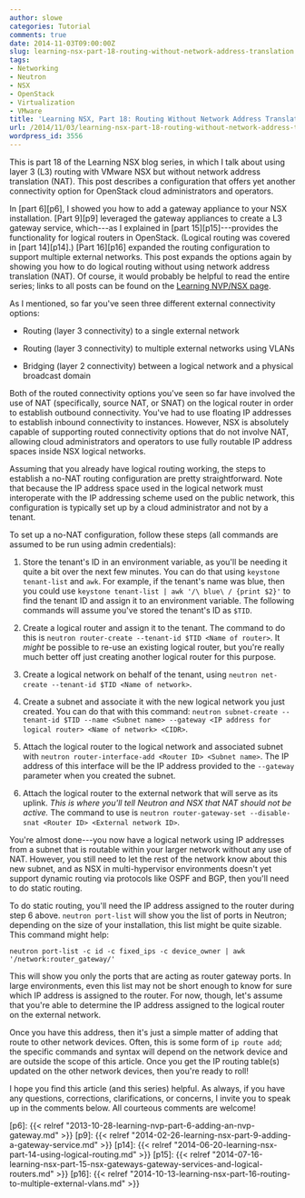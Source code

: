 ```yaml
---
author: slowe
categories: Tutorial
comments: true
date: 2014-11-03T09:00:00Z
slug: learning-nsx-part-18-routing-without-network-address-translation
tags:
- Networking
- Neutron
- NSX
- OpenStack
- Virtualization
- VMware
title: 'Learning NSX, Part 18: Routing Without Network Address Translation'
url: /2014/11/03/learning-nsx-part-18-routing-without-network-address-translation/
wordpress_id: 3556
---
```


This is part 18 of the Learning NSX blog series, in which I talk about using layer 3 (L3) routing with VMware NSX but without network address translation (NAT). This post describes a configuration that offers yet another connectivity option for OpenStack cloud administrators and operators.

In [part 6][p6], I showed you how to add a gateway appliance to your NSX installation. [Part 9][p9] leveraged the gateway appliances to create a L3 gateway service, which---as I explained in [part 15][p15]---provides the functionality for logical routers in OpenStack. (Logical routing was covered in [part 14][p14].) [Part 16][p16] expanded the routing configuration to support multiple external networks. This post expands the options again by showing you how to do logical routing without using network address translation (NAT). Of course, it would probably be helpful to read the entire series; links to all posts can be found on the [Learning NVP/NSX page][all].

As I mentioned, so far you've seen three different external connectivity options:

* Routing (layer 3 connectivity) to a single external network

* Routing (layer 3 connectivity) to multiple external networks using VLANs

* Bridging (layer 2 connectivity) between a logical network and a physical broadcast domain

Both of the routed connectivity options you've seen so far have involved the use of NAT (specifically, source NAT, or SNAT) on the logical router in order to establish outbound connectivity. You've had to use floating IP addresses to establish inbound connectivity to instances. However, NSX is absolutely capable of supporting routed connectivity options that do not involve NAT, allowing cloud administrators and operators to use fully routable IP address spaces inside NSX logical networks.

Assuming that you already have logical routing working, the steps to establish a no-NAT routing configuration are pretty straightforward. Note that because the IP address space used in the logical network must interoperate with the IP addressing scheme used on the public network, this configuration is typically set up by a cloud administrator and not by a tenant.

To set up a no-NAT configuration, follow these steps (all commands are assumed to be run using admin credentials):

1. Store the tenant's ID in an environment variable, as you'll be needing it quite a bit over the next few minutes. You can do that using `keystone tenant-list` and `awk`. For example, if the tenant's name was blue, then you could use `keystone tenant-list | awk '/\ blue\ / {print $2}'` to find the tenant ID and assign it to an environment variable. The following commands will assume you've stored the tenant's ID as `$TID`.

2. Create a logical router and assign it to the tenant. The command to do this is `neutron router-create --tenant-id $TID <Name of router>`. It _might_ be possible to re-use an existing logical router, but you're really much better off just creating another logical router for this purpose.

3. Create a logical network on behalf of the tenant, using `neutron net-create --tenant-id $TID <Name of network>`.

4. Create a subnet and associate it with the new logical network you just created. You can do that with this command: `neutron subnet-create --tenant-id $TID --name <Subnet name> --gateway <IP address for logical router> <Name of network> <CIDR>`.

5. Attach the logical router to the logical network and associated subnet with `neutron router-interface-add <Router ID> <Subnet name>`. The IP address of this interface will be the IP address provided to the `--gateway` parameter when you created the subnet.

6. Attach the logical router to the external network that will serve as its uplink. _This is where you'll tell Neutron and NSX that NAT should not be active._ The command to use is `neutron router-gateway-set --disable-snat <Router ID> <External network ID>`.

You're almost done---you now have a logical network using IP addresses from a subnet that is routable within your larger network without any use of NAT. However, you still need to let the rest of the network know about this new subnet, and as NSX in multi-hypervisor environments doesn't yet support dynamic routing via protocols like OSPF and BGP, then you'll need to do static routing.

To do static routing, you'll need the IP address assigned to the router during step 6 above. `neutron port-list` will show you the list of ports in Neutron; depending on the size of your installation, this list might be quite sizable. This command might help:

    neutron port-list -c id -c fixed_ips -c device_owner | awk '/network:router_gateway/'

This will show you only the ports that are acting as router gateway ports. In large environments, even this list may not be short enough to know for sure which IP address is assigned to the router. For now, though, let's assume that you're able to determine the IP address assigned to the logical router on the external network.

Once you have this address, then it's just a simple matter of adding that route to other network devices. Often, this is some form of `ip route add`; the specific commands and syntax will depend on the network device and are outside the scope of this article. Once you get the IP routing table(s) updated on the other network devices, then you're ready to roll!

I hope you find this article (and this series) helpful. As always, if you have any questions, corrections, clarifications, or concerns, I invite you to speak up in the comments below. All courteous comments are welcome!

[all]: /learning-nvp-nsx/
[p6]: {{< relref "2013-10-28-learning-nvp-part-6-adding-an-nvp-gateway.md" >}}
[p9]: {{< relref "2014-02-26-learning-nsx-part-9-adding-a-gateway-service.md" >}}
[p14]: {{< relref "2014-06-20-learning-nsx-part-14-using-logical-routing.md" >}}
[p15]: {{< relref "2014-07-16-learning-nsx-part-15-nsx-gateways-gateway-services-and-logical-routers.md" >}}
[p16]: {{< relref "2014-10-13-learning-nsx-part-16-routing-to-multiple-external-vlans.md" >}}
